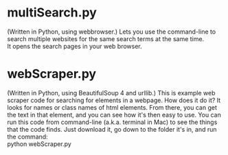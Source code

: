# multiSearch.py
(Written in Python, using webbrowser.)
Lets you use the command-line to search multiple websites for the same search terms at the same time.  
It opens the search pages in your web browser.

# webScraper.py
(Written in Python, using BeautifulSoup 4 and urllib.)
This is example web scraper code for searching for elements in a webpage.  How does it do it?  It looks for names or class names of html elements.  From there, you can get the text in that element, and you can see how it's then easy to use.
You can run this code from command-line (a.k.a. terminal in Mac) to see the things that the code finds.  Just download it, go down to the folder it's in, and run the command:  
python webScraper.py
